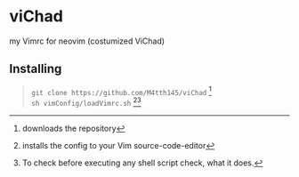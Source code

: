 # viChad
my Vimrc for neovim (costumized ViChad)

## Installing 
> ` git clone https://github.com/M4tth145/viChad ` [^1] <br>
> ` sh vimConfig/loadVimrc.sh ` [^2][^3] <br>
[^1]: downloads the repository
[^2]: installs the config to your Vim source-code-editor
[^3]: To check before executing any shell script check, what it does.
